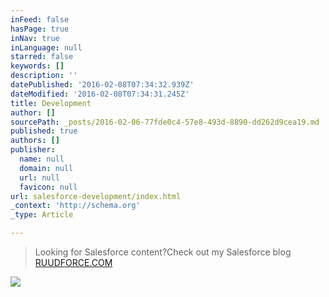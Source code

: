 ```yaml
---
inFeed: false
hasPage: true
inNav: true
inLanguage: null
starred: false
keywords: []
description: ''
datePublished: '2016-02-08T07:34:32.939Z'
dateModified: '2016-02-08T07:34:31.245Z'
title: Development
author: []
sourcePath: _posts/2016-02-06-77fde0c4-57e8-493d-8890-dd262d9cea19.md
published: true
authors: []
publisher:
  name: null
  domain: null
  url: null
  favicon: null
url: salesforce-development/index.html
_context: 'http://schema.org'
_type: Article

---
```

> Looking for Salesforce content?Check out my Salesforce blog [RUUDFORCE.COM ][0]

![](https://s3-us-west-2.amazonaws.com/the-grid-img/p/9311b320d2ec80c31c363abed402748f070b2cf6.jpg)

[0]: http://ruudforce.com/